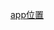 <html>
<p>
</p>
<a href=https://github.com/wcnnnnw/EnglishSpeed/releases/download/1.1/app.apk>
app位置
</a>
</html>
